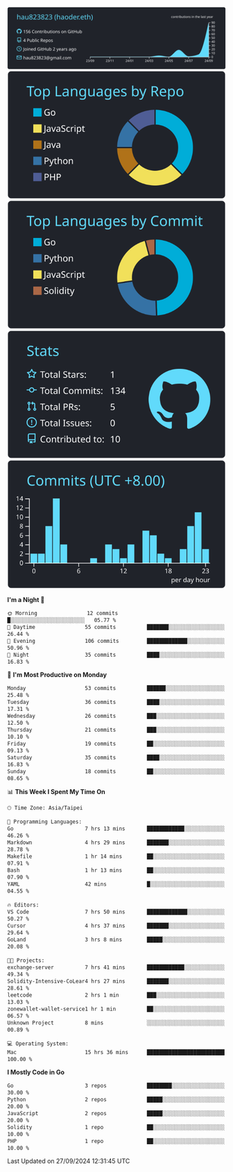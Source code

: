 [![](https://raw.githubusercontent.com/hau823823/hau823823/master/profile-summary-card-output/react/0-profile-details.svg)](https://github.com/vn7n24fzkq/github-profile-summary-cards)
[![](https://raw.githubusercontent.com/hau823823/hau823823/master/profile-summary-card-output/react/1-repos-per-language.svg)](https://github.com/vn7n24fzkq/github-profile-summary-cards) [![](https://raw.githubusercontent.com/hau823823/hau823823/master/profile-summary-card-output/react/2-most-commit-language.svg)](https://github.com/vn7n24fzkq/github-profile-summary-cards)
[![](https://raw.githubusercontent.com/hau823823/hau823823/master/profile-summary-card-output/react/3-stats.svg)](https://github.com/vn7n24fzkq/github-profile-summary-cards) [![](https://raw.githubusercontent.com/hau823823/hau823823/master/profile-summary-card-output/react/4-productive-time.svg)](https://github.com/vn7n24fzkq/github-profile-summary-cards)

<!--START_SECTION:waka-->
**I'm a Night 🦉** 

```text
🌞 Morning                12 commits          █░░░░░░░░░░░░░░░░░░░░░░░░   05.77 % 
🌆 Daytime                55 commits          ███████░░░░░░░░░░░░░░░░░░   26.44 % 
🌃 Evening                106 commits         █████████████░░░░░░░░░░░░   50.96 % 
🌙 Night                  35 commits          ████░░░░░░░░░░░░░░░░░░░░░   16.83 % 
```
📅 **I'm Most Productive on Monday** 

```text
Monday                   53 commits          ██████░░░░░░░░░░░░░░░░░░░   25.48 % 
Tuesday                  36 commits          ████░░░░░░░░░░░░░░░░░░░░░   17.31 % 
Wednesday                26 commits          ███░░░░░░░░░░░░░░░░░░░░░░   12.50 % 
Thursday                 21 commits          ███░░░░░░░░░░░░░░░░░░░░░░   10.10 % 
Friday                   19 commits          ██░░░░░░░░░░░░░░░░░░░░░░░   09.13 % 
Saturday                 35 commits          ████░░░░░░░░░░░░░░░░░░░░░   16.83 % 
Sunday                   18 commits          ██░░░░░░░░░░░░░░░░░░░░░░░   08.65 % 
```


📊 **This Week I Spent My Time On** 

```text
🕑︎ Time Zone: Asia/Taipei

💬 Programming Languages: 
Go                       7 hrs 13 mins       ████████████░░░░░░░░░░░░░   46.26 % 
Markdown                 4 hrs 29 mins       ███████░░░░░░░░░░░░░░░░░░   28.78 % 
Makefile                 1 hr 14 mins        ██░░░░░░░░░░░░░░░░░░░░░░░   07.91 % 
Bash                     1 hr 13 mins        ██░░░░░░░░░░░░░░░░░░░░░░░   07.90 % 
YAML                     42 mins             █░░░░░░░░░░░░░░░░░░░░░░░░   04.55 % 

🔥 Editors: 
VS Code                  7 hrs 50 mins       █████████████░░░░░░░░░░░░   50.27 % 
Cursor                   4 hrs 37 mins       ███████░░░░░░░░░░░░░░░░░░   29.64 % 
GoLand                   3 hrs 8 mins        █████░░░░░░░░░░░░░░░░░░░░   20.08 % 

🐱‍💻 Projects: 
exchange-server          7 hrs 41 mins       ████████████░░░░░░░░░░░░░   49.34 % 
Solidity-Intensive-CoLear4 hrs 27 mins       ███████░░░░░░░░░░░░░░░░░░   28.61 % 
leetcode                 2 hrs 1 min         ███░░░░░░░░░░░░░░░░░░░░░░   13.03 % 
zonewallet-wallet-service1 hr 1 min          ██░░░░░░░░░░░░░░░░░░░░░░░   06.57 % 
Unknown Project          8 mins              ░░░░░░░░░░░░░░░░░░░░░░░░░   00.89 % 

💻 Operating System: 
Mac                      15 hrs 36 mins      █████████████████████████   100.00 % 
```

**I Mostly Code in Go** 

```text
Go                       3 repos             ████████░░░░░░░░░░░░░░░░░   30.00 % 
Python                   2 repos             █████░░░░░░░░░░░░░░░░░░░░   20.00 % 
JavaScript               2 repos             █████░░░░░░░░░░░░░░░░░░░░   20.00 % 
Solidity                 1 repo              ██░░░░░░░░░░░░░░░░░░░░░░░   10.00 % 
PHP                      1 repo              ██░░░░░░░░░░░░░░░░░░░░░░░   10.00 % 
```




 Last Updated on 27/09/2024 12:31:45 UTC
<!--END_SECTION:waka-->
